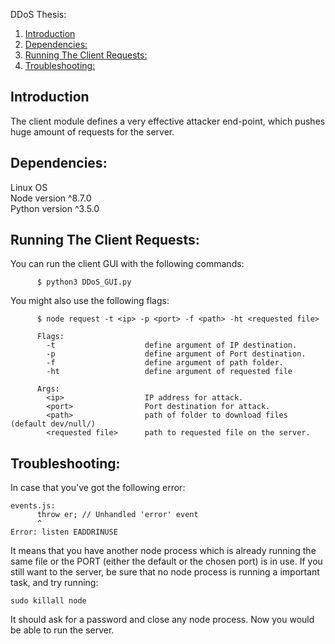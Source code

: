 DDoS Thesis:  
1. [Introduction](#introduction)  
2. [Dependencies:](#dependencies)  
3. [Running The Client Requests:](#running-the-client-requests)
4. [Troubleshooting:](#troubleshooting)

## Introduction
The client module defines a very effective attacker end-point, which pushes huge amount of requests for the server.

## Dependencies:  
Linux OS  
Node version ^8.7.0  
Python version ^3.5.0

## Running The Client Requests:
You can run the client GUI with the following commands:

```
      $ python3 DDoS_GUI.py
```

You might also use the following flags:

```
      $ node request -t <ip> -p <port> -f <path> -ht <requested file>

      Flags:
        -t                    define argument of IP destination.
        -p                    define argument of Port destination.
        -f                    define argument of path folder.
        -ht                   define argument of requested file

      Args:
        <ip>                  IP address for attack.
        <port>                Port destination for attack.
        <path>                path of folder to download files (default dev/null/)
        <requested file>      path to requested file on the server.
```

## Troubleshooting:
In case that you've got the following error:
```
events.js:
      throw er; // Unhandled 'error' event
      ^
Error: listen EADDRINUSE
```
It means that you have another node process which is already running the same file or the PORT (either the default or the chosen port) is in use. If you still want to the server, be sure that no node process is running a important task, and try running:
```
sudo killall node
```
It should ask for a password and close any node process. Now you would be able to run the server.
